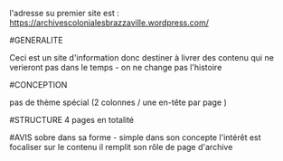 l'adresse su premier site est :
https://archivescolonialesbrazzaville.wordpress.com/

#GENERALITE

Ceci est un site d'information donc destiner à livrer des contenu 
qui ne verieront pas dans le temps - on ne change pas l'histoire

#CONCEPTION 

pas de thème spécial (2 colonnes / une en-tête par page )

#STRUCTURE
4 pages  en totalité 

#AVIS
sobre dans sa forme - simple dans son concepte 
l'intérêt est focaliser sur le contenu 
il remplit son rôle de page d'archive

